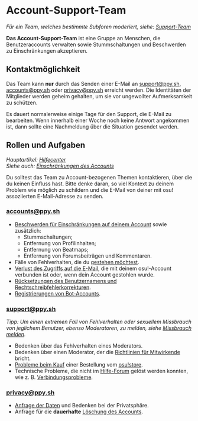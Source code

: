 <!-- TODO: change links as soon as German articles are available (line 42, 46 and 47) -->

# Account-Support-Team

*Für ein Team, welches bestimmte Subforen moderiert, siehe: [Support-Team](/wiki/People/The_Team/Support_Team)*

**Das Account-Support-Team** ist eine Gruppe an Menschen, die Benutzeraccounts verwalten sowie Stummschaltungen und Beschwerden zu Einschränkungen akzeptieren.

## Kontaktmöglichkeit

Das Team kann **nur** durch das Senden einer E-Mail an [support@ppy.sh](mailto:support@ppy.sh), [accounts@ppy.sh](mailto:accounts@ppy.sh) oder [privacy@ppy.sh](mailto:privacy@ppy.sh) erreicht werden. Die Identitäten der Mitglieder werden geheim gehalten, um sie vor ungewollter Aufmerksamkeit zu schützen.

Es dauert normalerweise einige Tage für den Support, die E-Mail zu bearbeiten. Wenn innerhalb einer Woche noch keine Antwort angekommen ist, dann sollte eine Nachmeldung über die Situation gesendet werden.

## Rollen und Aufgaben

*Hauptartikel: [Hilfecenter](/wiki/Help_centre)*\
*Siehe auch: [Einschränkungen des Accounts](/wiki/Help_centre/Account_restrictions)*

Du solltest das Team zu Account-bezogenen Themen kontaktieren, über die du keinen Einfluss hast. Bitte denke daran, so viel Kontext zu deinem Problem wie möglich zu schildern und die E-Mail von deiner mit osu! assoziierten E-Mail-Adresse zu senden.

### [accounts@ppy.sh](mailto:accounts@ppy.sh)

- [Beschwerden für Einschränkungen auf deinem Account](/wiki/Help_centre/Account_restrictions) sowie zusätzlich:
  - Stummschaltungen;
  - Entfernung von Profilinhalten;
  - Entfernung von Beatmaps;
  - Entfernung von Forumsbeiträgen und Kommentaren.
- Fälle von Fehlverhalten, die du [gestehen möchtest](/wiki/Reporting_bad_behaviour/Handling_foul_play#was-kann-ich-tun,-wenn-ich-die-regeln-gebrochen-habe?).
- [Verlust des Zugriffs auf die E-Mail](/wiki/Help_centre/Account#anmeldung), die mit deinem osu!-Account verbunden ist oder, wenn dein Account gestohlen wurde.
- [Rücksetzungen des Benutzernamens und Rechtschreibfehlerkorrekturen](/wiki/Help_centre/Account#namensänderungen).
- [Registrierungen von Bot-Accounts](/wiki/Bot_account).

### [support@ppy.sh](mailto:support@ppy.sh)

*Tipp: Um einen extremen Fall von Fehlverhalten oder sexuellem Missbrauch von jeglichem Benutzer, ebenso Moderatoren, zu melden, siehe [Missbrauch melden](/wiki/Reporting_bad_behaviour/Abuse).*

- Bedenken über das Fehlverhalten eines Moderators.
- Bedenken über einen Moderator, der die [Richtlinien für Mitwirkende](/wiki/Contributor_Code_of_Conduct) bricht.
- [Probleme beim Kauf](/wiki/Help_centre/Account#supporter) einer Bestellung vom [osu!store](https://osu.ppy.sh/store/listing).
- Technische Probleme, die nicht im [Hilfe-Forum](https://osu.ppy.sh/community/forums/5) gelöst werden konnten, wie z. B. [Verbindungsprobleme](/wiki/Help_centre/Client#online-funktionen).

### [privacy@ppy.sh](mailto:privacy@ppy.sh)

- [Anfrage der Daten](/wiki/Legal/Privacy#data-controller) und Bedenken bei der Privatsphäre.
- Anfrage für die **dauerhafte** [Löschung des Accounts](/wiki/Legal/Privacy#your-rights-and-control).
